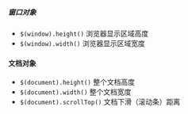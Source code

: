 ##### 窗口对象
* `$(window).height()` 浏览器显示区域高度
* `$(window).width()`  浏览器显示区域宽度

#### 文档对象
* `$(document).height()`    整个文档高度
* `$(document).width()`     整个文档宽度
* `$(document).scrollTop()` 文档下滑（滚动条）距离
